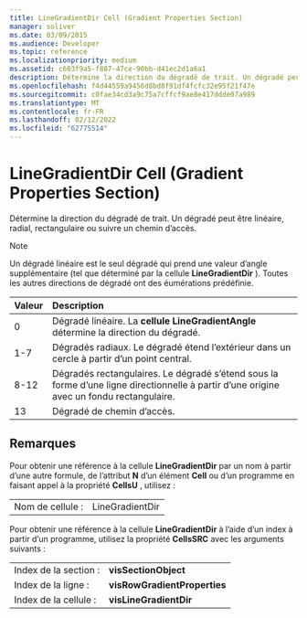 ```yaml
---
title: LineGradientDir Cell (Gradient Properties Section)
manager: soliver
ms.date: 03/09/2015
ms.audience: Developer
ms.topic: reference
ms.localizationpriority: medium
ms.assetid: c603f9a5-f887-47ce-90bb-d41ec2d1a6a1
description: Détermine la direction du dégradé de trait. Un dégradé peut être linéaire, radial, rectangulaire ou suivre un chemin d’accès.
ms.openlocfilehash: f4d44559a9456d8bd8f91df4fcfc32e95f21f47e
ms.sourcegitcommit: c0fae34cd3a9c75a7cffcf9ae8e417ddde07a989
ms.translationtype: MT
ms.contentlocale: fr-FR
ms.lasthandoff: 02/12/2022
ms.locfileid: "62775514"
---
```

# <a name="linegradientdir-cell-gradient-properties-section"></a>LineGradientDir Cell (Gradient Properties Section)

Détermine la direction du dégradé de trait. Un dégradé peut être linéaire, radial, rectangulaire ou suivre un chemin d’accès. 
  
> [!NOTE]
> Un dégradé linéaire est le seul dégradé qui prend une valeur d’angle supplémentaire (tel que déterminé par la cellule **LineGradientDir** ). Toutes les autres directions de dégradé ont des éumérations prédéfinie. 
  
|**Valeur**|**Description**|
|:-----|:-----|
|0  <br/> |Dégradé linéaire. La **cellule LineGradientAngle** détermine la direction du dégradé. |
|1-7  <br/> |Dégradés radiaux. Le dégradé étend l’extérieur dans un cercle à partir d’un point central. |
|8-12  <br/> |Dégradés rectangulaires. Le dégradé s’étend sous la forme d’une ligne directionnelle à partir d’une origine avec un fondu rectangulaire. |
|13  <br/> |Dégradé de chemin d’accès. |
   
## <a name="remarks"></a>Remarques

Pour obtenir une référence à la cellule **LineGradientDir** par un nom à partir d’une autre formule, de l’attribut **N** d’un élément **Cell** ou d’un programme en faisant appel à la propriété **CellsU** , utilisez : 
  
|||
|:-----|:-----|
| Nom de cellule :  <br/> | LineGradientDir  <br/> |
   
Pour obtenir une référence à la cellule **LineGradientDir** à l’aide d’un index à partir d’un programme, utilisez la propriété **CellsSRC** avec les arguments suivants : 
  
|||
|:-----|:-----|
| Index de la section :  <br/> |**visSectionObject** <br/> |
| Index de la ligne :  <br/> |**visRowGradientProperties** <br/> |
| Index de la cellule :  <br/> |**visLineGradientDir** <br/> |
   

